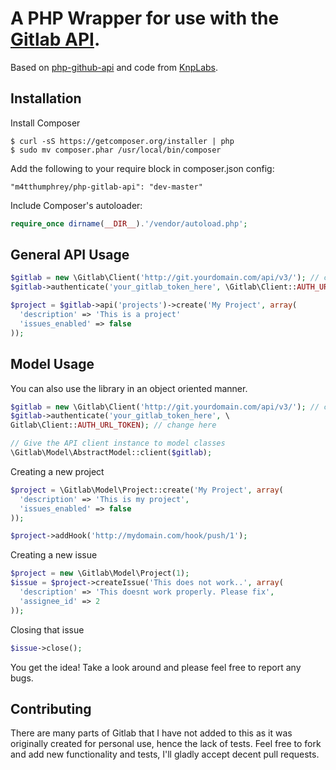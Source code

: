 A PHP Wrapper for use with the [Gitlab API](https://github.com/gitlabhq/gitlabhq/tree/master/doc/api).
==============

Based on [php-github-api](https://github.com/m4tthumphrey/php-github-api) and code from [KnpLabs](https://github.com/KnpLabs/php-github-api).

Installation
------------
Install Composer

```
$ curl -sS https://getcomposer.org/installer | php
$ sudo mv composer.phar /usr/local/bin/composer
```

Add the following to your require block in composer.json config:

```
"m4tthumphrey/php-gitlab-api": "dev-master"
```

Include Composer's autoloader:


```php
require_once dirname(__DIR__).'/vendor/autoload.php';
```

General API Usage
-----------------

```php
$gitlab = new \Gitlab\Client('http://git.yourdomain.com/api/v3/'); // change here
$gitlab->authenticate('your_gitlab_token_here', \Gitlab\Client::AUTH_URL_TOKEN); // change here

$project = $gitlab->api('projects')->create('My Project', array(
  'description' => 'This is a project'
  'issues_enabled' => false
));

```

Model Usage
-----------

You can also use the library in an object oriented manner. 

```php
$gitlab = new \Gitlab\Client('http://git.yourdomain.com/api/v3/'); // change here
$gitlab->authenticate('your_gitlab_token_here', \
Gitlab\Client::AUTH_URL_TOKEN); // change here

// Give the API client instance to model classes
\Gitlab\Model\AbstractModel::client($gitlab);
```

Creating a new project

```php
$project = \Gitlab\Model\Project::create('My Project', array(
  'description' => 'This is my project',
  'issues_enabled' => false
));

$project->addHook('http://mydomain.com/hook/push/1');

```

Creating a new issue

```php
$project = new \Gitlab\Model\Project(1);
$issue = $project->createIssue('This does not work..', array(
  'description' => 'This doesnt work properly. Please fix',
  'assignee_id' => 2
));
```

Closing that issue

```php
$issue->close();
```

You get the idea! Take a look around and please feel free to report any bugs.

Contributing
------------

There are many parts of Gitlab that I have not added to this as it was originally created for personal use, hence the lack of tests. Feel free to fork and add new functionality and tests, I'll gladly accept decent pull requests.
